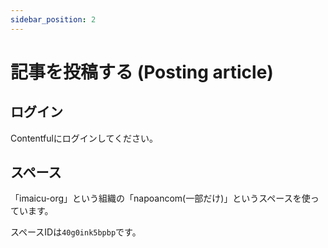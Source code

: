 ```yaml
---
sidebar_position: 2
---
```

# 記事を投稿する (Posting article)

## ログイン

Contentfulにログインしてください。

## スペース

「imaicu-org」という組織の「napoancom(一部だけ)」というスペースを使っています。

スペースIDは`40g0ink5bpbp`です。
